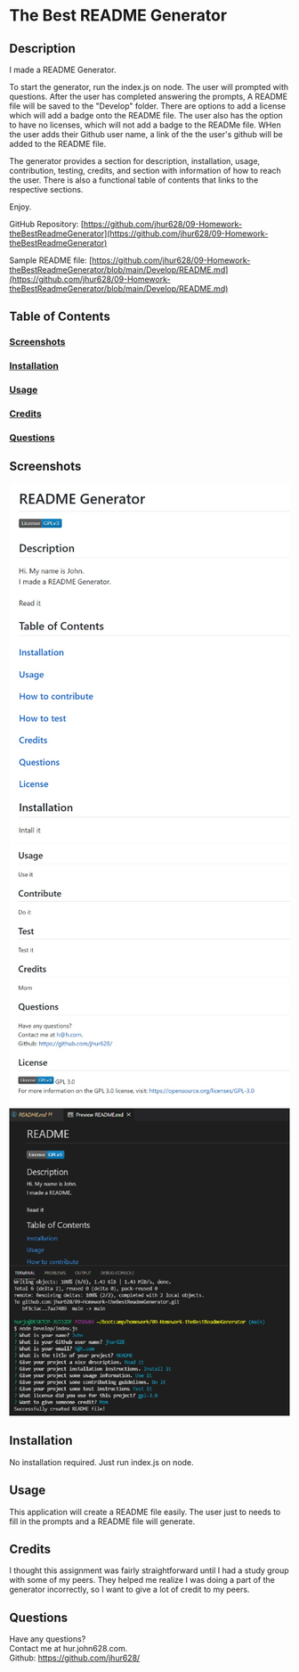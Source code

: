 # The Best README Generator
 
  ## Description
  I made a README Generator.

  To start the generator, run the index.js on node. The user will prompted with questions. After the user has completed answering the prompts, A README file will be saved to the "Develop" folder. There are options to add a license which will add a badge onto the README file. The user also has the option to have no licenses, which will not add a badge to the READMe file. WHen the user adds their Github user name, a link of the the user's github will be added to the README file.

  The generator provides a section for description, installation, usage, contribution, testing, credits, and section with information of how to reach the user. There is also a functional table of contents that links to the respective sections.

  Enjoy.

  GitHub Repository: [https://github.com/jhur628/09-Homework-theBestReadmeGenerator](https://github.com/jhur628/09-Homework-theBestReadmeGenerator)
  
  Sample README file: [https://github.com/jhur628/09-Homework-theBestReadmeGenerator/blob/main/Develop/README.md](https://github.com/jhur628/09-Homework-theBestReadmeGenerator/blob/main/Develop/README.md)
  
  ## Table of Contents
  ### [Screenshots](#screenshots)
  ### [Installation](#installation)
  ### [Usage](#usage)
  ### [Credits](#credits)
  ### [Questions](#questions)

  ## Screenshots
  ![Sample README 1](./Develop/assets/images/readmeGenerator1.jpg)
  ![Sample README 2](./Develop/assets/images/readmeGenerator2.jpg)
  ![README Generator](./Develop/assets/images/readmeGenerator3.jpg)
  ## Installation
  No installation required. Just run index.js on node.
  ## Usage
  This application will create a README file easily. The user just to needs to fill in the prompts and a README file will generate.
  ## Credits
  I thought this assignment was fairly straightforward until I had a study group with some of my peers. They helped me realize I was doing a part of the generator incorrectly, so I want to give a lot of credit to my peers.
  ## Questions
  Have any questions? <br/>
  Contact me at hur.john628.com. <br/>
  Github: https://github.com/jhur628/ <br/>